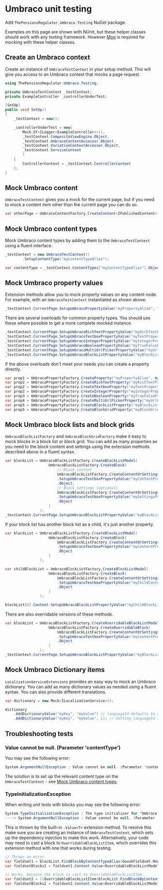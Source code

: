 # Umbraco unit testing

Add `ThePensionsRegulator.Umbraco.Testing` NuGet package.

Examples on this page are shown with NUnit, but these helper classes should work with any testing framework. However [Moq](https://github.com/moq/moq4) is required for mocking with these helper classes.

## Create an Umbraco context

Create an instance of `UmbracoTestContext` in your setup method. This will give you access to an Umbraco context that mocks a page request.

```csharp
using ThePensionsRegulator.Umbraco.Testing;

private UmbracoTestContext _testContext;
private ExampleController _controllerUnderTest;

[SetUp]
public void SetUp()
{
    _testContext = new();

    _controllerUnderTest = new(
        Mock.Of<ILogger<ExampleController>>(),
        _testContext.CompositeViewEngine.Object,
        _testContext.UmbracoContextAccessor.Object,
        _testContext.VariationContextAccessor.Object,
        _testContext.ServiceContext
        )
    {
        ControllerContext = _testContext.ControllerContext
    };
}
```

## Mock Umbraco content

`UmbracoTestContext` gives you a mock for the current page, but if you need to mock a content item other than the current page you can do so.

```csharp
var otherPage = UmbracoContentFactory.CreateContent<IPublishedContent>();
```

## Mock Umbraco content types

Mock Umbraco content types by adding them to the `UmbracoTestContext` using a fluent interface.

```csharp
_testContext = new UmbracoTestContext()
        .SetupContentType("myContentTypeAlias");

var contentType = _testContext.ContentTypes["myContentTypeAlias"].Object;
```

## Mock Umbraco property values

Extension methods allow you to mock property values on any content node. For example, with an `UmbracoTestContext` instantiated as shown above:

```csharp
_testContext.CurrentPage.SetupUmbracoPropertyValue("myPropertyAlias", "The text saved in the property");
```

There are several overloads for common property types. You should use these where possible to get a more complete mocked instance.

```csharp
_testContext.CurrentPage.SetupUmbracoRichTextPropertyValue("myRichTextPropertyAlias", "<p>The HTML saved in the property</p>");
_testContext.CurrentPage.SetupUmbracoTextboxPropertyValue("myTextPropertyAlias", "The text saved in the property");
_testContext.CurrentPage.SetupUmbracoIntegerPropertyValue("myIntegerPropertyAlias", 123);
_testContext.CurrentPage.SetupUmbracoBooleanPropertyValue("myTrueFalsePropertyAlias", true);
_testContext.CurrentPage.SetupUmbracoMultiUrlPickerPropertyValue("myUrlPropertyAlias", new Link() { Url = "https://example.org" });
_testContext.CurrentPage.SetupUmbracoBlockListPropertyValue("myBlockListPropertyAlias", myBlockList);
```

If the above overloads don't meet your needs you can create a property directly.

```csharp
var prop1 = UmbracoPropertyFactory.CreateProperty("myPropertyAlias", myPropertyType, string.Empty);
var prop2 = UmbracoPropertyFactory.CreateRichTextProperty("myRichTextPropertyAlias", string.Empty);
var prop2 = UmbracoPropertyFactory.CreateTextboxProperty("myTextPropertyAlias", string.Empty);
var prop2 = UmbracoPropertyFactory.CreateIntegerProperty("myIntegerPropertyAlias", 123);
var prop3 = UmbracoPropertyFactory.CreateBooleanProperty("myTrueFalsePropertyAlias", true);
var prop4 = UmbracoPropertyFactory.CreateMultiUrlPickerProperty("myUrlPropertyAlias", new Link() { Url = "https://example.org" });
var prop5 = UmbracoPropertyFactory.CreateBlockListProperty("myBlockListPropertyAlias", myBlockList);
var prop5 = UmbracoPropertyFactory.CreateBlockGridProperty("myBlockGridPropertyAlias", myBlockGrid);
```

## Mock Umbraco block lists and block grids

`UmbracoBlockListFactory` and `UmbracoBlockGridFactory` make it easy to mock blocks in a block list or block grid. You can add as many properties as you need to the block content and settings using the extension methods described above in a fluent syntax.

```csharp
var blockList = UmbracoBlockListFactory.CreateBlockListModel(
                    UmbracoBlockListFactory.CreateBlock(
                        // Block content
                        UmbracoBlockListFactory.CreateContentOrSettings()
                        .SetupUmbracoTextboxPropertyValue("myContentPropertyAlias", "value on the block content")
                        .Object,
                        // Block settings (optional)
                        UmbracoBlockListFactory.CreateContentOrSettings()
                        .SetupUmbracoTextboxPropertyValue("mySettingsPropertyAlias", "value on the block settings")
                        .Object
                    )
                );
_testContext.CurrentPage.SetupUmbracoBlockListPropertyValue("myBlockListPropertyAlias", blockList);
```

If your block list has another block list as a child, it's just another property.

```csharp
var blockList = UmbracoBlockListFactory.CreateBlockListModel(
                    UmbracoBlockListFactory.CreateBlock(
                        UmbracoBlockListFactory.CreateContentOrSettings()
                        .SetupUmbracoTextboxPropertyValue("myContentPropertyAlias", "value on the parent block content")
                        .Object
                    )
                );

var childBlockList = UmbracoBlockListFactory.CreateBlockListModel(
                    UmbracoBlockListFactory.CreateBlock(
                        UmbracoBlockListFactory.CreateContentOrSettings()
                        .SetupUmbracoTextboxPropertyValue("myChildContentPropertyAlias", "value on the child block content")
                        .Object
                    )
                );

blockList[0].Content.SetupUmbracoBlockListPropertyValue("myChildBlockListPropertyAlias", childBlockList);
```

There are also overridable versions of these methods.

```csharp
var blockList = UmbracoBlockListFactory.CreateOverridableBlockListModel(
                    UmbracoBlockListFactory.CreateOverridableBlock(
                        UmbracoBlockListFactory.CreateContentOrSettings()
                        .SetupUmbracoTextboxPropertyValue("myContentPropertyAlias", "value on the block content")
                        .Object
                    )
                );
_testContext.CurrentPage.SetupUmbracoBlockListPropertyValue("myBlockListPropertyAlias", blockList);
```

## Mock Umbraco Dictionary items

`LocalizationServiceExtensions` provides an easy way to mock an Umbraco dictionary. You can add as many dictionary values as needed using a fluent syntax. You can also provide different translations.

```csharp
var dictionary = new Mock<ILocalizationService>();

dictionary
    .AddDictionaryValue("myKey", "myValue") // languageId defaults to 2 - English GB
    .AddDictionaryValue("myKey", "myValue", 1); // Setting languageId to 1 - English US
```

## Troubleshooting tests

### Value cannot be null. (Parameter 'contentType')

You may see the following error:

```csharp
System.ArgumentNullException : Value cannot be null. (Parameter 'contentType')
```

The solution is to set up the relevant content type on the `UmbracoTestContext` - see [Mock Umbraco content types](#mock-umbraco-content-types).

### TypeInitializationException

When writing unit tests with blocks you may see the following error:

```csharp
System.TypeInitializationException : The type initializer for 'Umbraco.Extensions.FriendlyPublishedElementExtensions' threw an exception.
----> System.ArgumentNullException : Value cannot be null. (Parameter 'provider')
```

This is thrown by the built-in `.Value<T>` extension method. To resolve this make sure you are creating an instance of `UmbracoTestContext`, which sets up the dependency injection to make this work. Alternatively, your code may need to cast a block to `OverridableBlockListItem`, which overrides this extension method with one that works during testing.

```csharp
// Throws an error
var fieldset1 = blockList.FindBlockByContentTypeAlias(GovukFieldset.ModelTypeAlias);
var fieldsetBlocks1 = fieldset1.Content.Value<OverridableBlockListModel>(nameof(GovukFieldset.Blocks));

// Works, because the block is cast to OverridableBlockListItem
var fieldset2 = ((OverridableBlockListItem)blockList.FindBlockByContentTypeAlias(GovukFieldset.ModelTypeAlias));
var fieldsetBlocks2 = fieldset2.Content.Value<OverridableBlockListModel>(nameof(GovukFieldset.Blocks));
```
